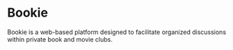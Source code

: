 # Bookie
Bookie is a web-based platform designed to facilitate organized discussions within private book and movie clubs.
